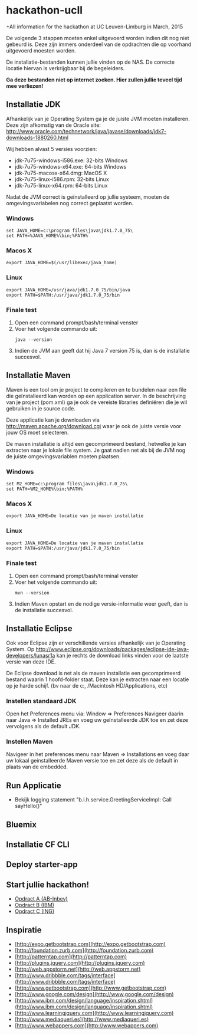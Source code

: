 # hackathon-ucll
+All information for the hackathon at UC Leuven-Limburg in March, 2015

De volgende 3 stappen moeten enkel uitgevoerd worden indien dit nog niet gebeurd is. Deze zijn immers onderdeel van de opdrachten die op voorhand uitgevoerd moesten worden.

De installatie-bestanden kunnen jullie vinden op de NAS. De correcte locatie hiervan is verkrijgbaar bij de begeleiders.

**Ga deze bestanden niet op internet zoeken. Hier zullen jullie teveel tijd mee verliezen!**

## Installatie JDK

Afhankelijk van je Operating System ga je de juiste JVM moeten installeren. Deze zijn afkomstig van de Oracle site: http://www.oracle.com/technetwork/java/javase/downloads/jdk7-downloads-1880260.html

Wij hebben alvast 5 versies voorzien:

* jdk-7u75-windows-i586.exe: 32-bits Windows
* jdk-7u75-windows-x64.exe: 64-bits Windows
* jdk-7u75-macosx-x64.dmg: MacOS X
* jdk-7u75-linux-i586.rpm: 32-bits Linux
* jdk-7u75-linux-x64.rpm: 64-bits Linux

Nadat de JVM correct is geïnstalleerd op jullie systeem, moeten de omgevingsvariabelen nog correct geplaatst worden.

### Windows
```
set JAVA_HOME=c:\program files\java\jdk1.7.0_75\
set PATH=%JAVA_HOME%\bin;%PATH%
```

### Macos X
```
export JAVA_HOME=$(/usr/libexec/java_home)
```

### Linux
```
export JAVA_HOME=/usr/java/jdk1.7.0_75/bin/java
export PATH=$PATH:/usr/java/jdk1.7.0_75/bin
```

### Finale test

1. Open een command prompt/bash/terminal venster
2. Voer het volgende commando uit:<br>
   ```
   java --version
   ```
3. Indien de JVM aan geeft dat hij Java 7 version 75 is, dan is de installatie succesvol. 

## Installatie Maven

Maven is een tool om je project te compileren en te bundelen naar een file die geïnstalleerd kan worden op een application server. In de beschrijving van je project (pom.xml) ga je ook de vereiste libraries definiëren die je wil gebruiken in je source code.

Deze applicatie kan je downloaden via http://maven.apache.org/download.cgi waar je ook de juiste versie voor jouw OS moet selecteren.

De maven installatie is altijd een gecomprimeerd bestand, hetwelke je kan extracten naar je lokale file system. Je gaat nadien net als bij de JVM nog de juiste omgevingsvariablen moeten plaatsen.

### Windows
```
set M2_HOME=c:\program files\java\jdk1.7.0_75\
set PATH=%M2_HOME%\bin;%PATH%
```

### Macos X
```
export JAVA_HOME=De locatie van je maven installatie
```

### Linux
```
export JAVA_HOME=De locatie van je maven installatie
export PATH=$PATH:/usr/java/jdk1.7.0_75/bin
```

### Finale test

1. Open een command prompt/bash/terminal venster
2. Voer het volgende commando uit:<br>
   ```
   mvn --version
   ```
3. Indien Maven opstart en de nodige versie-informatie weer geeft, dan is de installatie succesvol. 

## Installatie Eclipse

Ook voor Eclipse zijn er verschillende versies afhankelijk van je Operating System. Op http://www.eclipse.org/downloads/packages/eclipse-ide-java-developers/lunasr1a kan je rechts de download links vinden voor de laatste versie van deze IDE.

De Eclipse download is net als de maven installatie een gecomprimeerd bestand waarin 1 hoofd-folder staat. Deze kan je extracten naar een locatie op je harde schijf. (bv naar de c:\, /Macintosh HD/Applications, etc)

### Instellen standaard JDK

Open het Preferences menu via: Window => Preferences
Navigeer daarin naar Java => Installed JREs en voeg uw geïnstalleerde JDK toe en zet deze vervolgens als de default JDK.

### Instellen Maven

Navigeer in het preferences menu naar Maven => Installations en voeg daar uw lokaal geinstalleerde Maven versie toe en zet deze als de default in plaats van de embedded.

## Run Applicatie
- Bekijk logging statement "b.i.h.service.GreetingServiceImpl: Call sayHello()"

## Bluemix

## Installatie CF CLI

## Deploy starter-app

## Start jullie hackathon!
- [Opdract A (AB-Inbev)](/docs/OpdrachtA.md)
- [Opdract B (IBM)](/docs/OpdrachtB.md)
- [Opdract C (ING)](/docs/OpdrachtC.md)

## Inspiratie
- [http://expo.getbootstrap.com](http://expo.getbootstrap.com)
- [http://foundation.zurb.com](http://foundation.zurb.com)
- [http://patterntap.com](http://patterntap.com)
- [http://plugins.jquery.com](http://plugins.jquery.com)
- [http://web.appstorm.net](http://web.appstorm.net)
- [http://www.dribbble.com/tags/interface](http://www.dribbble.com/tags/interface)
- [http://www.getbootstrap.com](http://www.getbootstrap.com)
- [http://www.google.com/design](http://www.google.com/design)
- [http://www.ibm.com/design/language/inspiration.shtml](http://www.ibm.com/design/language/inspiration.shtml)
- [http://www.learningjquery.com](http://www.learningjquery.com)
- [http://www.mediaqueri.es](http://www.mediaqueri.es)
- [http://www.webappers.com](http://www.webappers.com)

